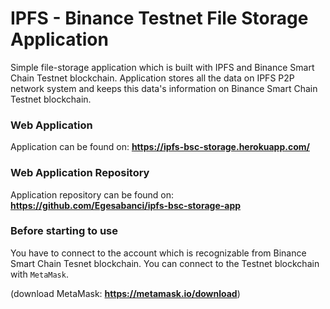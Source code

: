 # IPFS - Binance Testnet File Storage Application
Simple file-storage application which is built with IPFS and
Binance Smart Chain Testnet blockchain. Application stores all the data
on IPFS P2P network system and keeps this data's information on Binance
Smart Chain Testnet blockchain. 

### Web Application
Application can be found on: **https://ipfs-bsc-storage.herokuapp.com/**

### Web Application Repository
Application repository can be found on: **https://github.com/Egesabanci/ipfs-bsc-storage-app**

### Before starting to use
You have to connect to the account which is recognizable from Binance
Smart Chain Tesnet blockchain. You can connect to the Testnet blockchain
with `MetaMask`.

(download MetaMask: **https://metamask.io/download**)